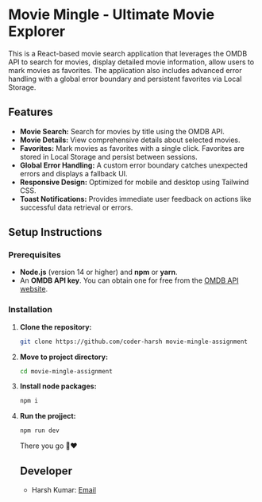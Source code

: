 # Movie Mingle - Ultimate Movie Explorer

This is a React-based movie search application that leverages the OMDB API to search for movies, display detailed movie information, allow users to mark movies as favorites. The application also includes advanced error handling with a global error boundary and persistent favorites via Local Storage.

## Features

- **Movie Search:** Search for movies by title using the OMDB API.
- **Movie Details:** View comprehensive details about selected movies.
- **Favorites:** Mark movies as favorites with a single click. Favorites are stored in Local Storage and persist between sessions.
- **Global Error Handling:** A custom error boundary catches unexpected errors and displays a fallback UI.
- **Responsive Design:** Optimized for mobile and desktop using Tailwind CSS.
- **Toast Notifications:** Provides immediate user feedback on actions like successful data retrieval or errors.

## Setup Instructions

### Prerequisites

- **Node.js** (version 14 or higher) and **npm** or **yarn**.
- An **OMDB API key**. You can obtain one for free from the [OMDB API website](http://www.omdbapi.com/apikey.aspx).

### Installation

1. **Clone the repository:**

   ```bash
   git clone https://github.com/coder-harsh movie-mingle-assignment
   ```

2. **Move to project directory:**

   ```bash
   cd movie-mingle-assignment
   ```

3. **Install node packages:**

   ```bash
   npm i
   ```

4. **Run the projject:**

   ```bash
   npm run dev
   ```

   There you go 🫶❤️

   ## Developer

   - Harsh Kumar: [Email](info@coderharsh.in)

